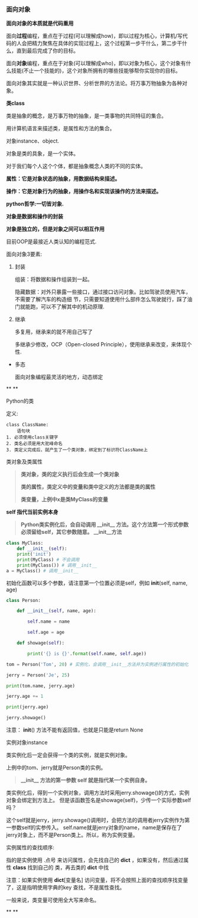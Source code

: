 ### 面向对象

**面向对象的本质就是代码重用**

面向**过程**编程，重点在于过程(可以理解成how)，即以过程为核心，计算机/写代码的人会把精力聚焦在具体的实现过程上，这个过程第一步干什么，第二步干什么，直到最后完成了你的目标。

面向**对象**编程，重点在于对象(可以理解成who)，即以对象为核心，这个对象有什么技能(不止一个技能的)，这个对象所拥有的哪些技能够帮你实现你的目标。

面向对象其实就是一种认识世界、分析世界的方法论。将万事万物抽象为各种对象。

**类class**

类是抽象的概念，是万事万物的抽象，是一类事物的共同特征的集合。

用计算机语言来描述类，是属性和方法的集合。

对象instance、object.

对象是类的具象，是一个实体。

对于我们每个人这个个体，都是抽象概念人类的不同的实体。

**属性：它是对象状态的抽象，用数据结构来描述。**

**操作：它是对象行为的抽象，用操作名和实现该操作的方法来描述。**



**python哲学:一切皆对象.**

**对象是数据和操作的封装**

**对象是独立的，但是对象之间可以相互作用**

目前OOP是最接近人类认知的编程范式.

面向对象3要素:

1. 封装

   组装：将数据和操作组装到一起。

   隐藏数据：对外只暴露一些接口，通过接口访问对象。比如驾驶员使用汽车，不需要了解汽车的构造细 节，只需要知道使用什么部件怎么驾驶就行，踩了油门就能跑，可以不了解其中的机动原理.

2. 继承

   多复用，继承来的就不用自己写了

   多继承少修改，OCP（Open-closed Principle），使用继承来改变，来体现个性.

- 多态

  面向对象编程最灵活的地方，动态绑定

** **

Python的类

定义:

```
class ClassName:
	语句块
1. 必须使用class关键字
2. 类名必须是用大驼峰命名
3. 类定义完成后，就产生了一个类对象，绑定到了标识符ClassName上
```

类对象及类属性

> **类对象，类的定义执行后会生成一个类对象**
>
> **类的属性，类定义中的变量和类中定义的方法都是类的属性**
>
> **类变量，上例中x是类MyClass的变量**

**self 指代当前实例本身**

> **Python类实例化后，会自动调用 \_\_init\_\_ 方法。这个方法第一个形式参数必须留给self，其它参数随意。 \_\_init\_\_方法**

```python
class MyClass:
	def __init__(self):
	print('init')
	print(MyClass) # 不会调用
	print(MyClass()) # 调用__init__
a = MyClass() # 调用__init__
```



初始化函数可以多个参数，请注意第一个位置必须是self，例如 __init__(self, name, age)

```python
class Person:

	def __init__(self, name, age):

		self.name = name

		self.age = age

	def showage(self):

		print('{} is {}'.format(self.name, self.age))

tom = Person('Tom', 20) # 实例化，会调用__init__方法并为实例进行属性的初始化

jerry = Person('Je', 25)

print(tom.name, jerry.age)

jerry.age += 1

print(jerry.age)

jerry.showage()
```

注意： __init__() 方法不能有返回值，也就是只能是return None

实例对象instance

类实例化后一定会获得一个类的实例，就是实例对象。

上例中的tom、jerry就是Person类的实例。

> **\_\_init\_\_ 方法的第一参数 self 就是指代某一个实例自身。**

类实例化后，得到一个实例对象，调用方法时采用jerry.showage()的方式，实例对象会绑定到方法上。 但是该函数签名是showage(self)，少传一个实际参数self吗？

这个self就是jerry，jerry.showage()调用时，会把方法的调用者jerry实例作为第一参数self的实参传入。 self.name就是jerry对象的name，name是保存在了jerry对象上，而不是Person类上。所以，称为实例变量。

实例属性的查找顺序:

指的是实例使用 .点号 来访问属性，会先找自己的 __dict__ ，如果没有，然后通过属性 __class__ 找到自己的 类，再去类的 __dict__ 中找

注意：如果实例使用 __dict__[变量名] 访问变量，将不会按照上面的查找顺序找变量了，这是指明使用字典的key 查找，不是属性查找。

一般来说，类变量可使用全大写来命名。

** **
